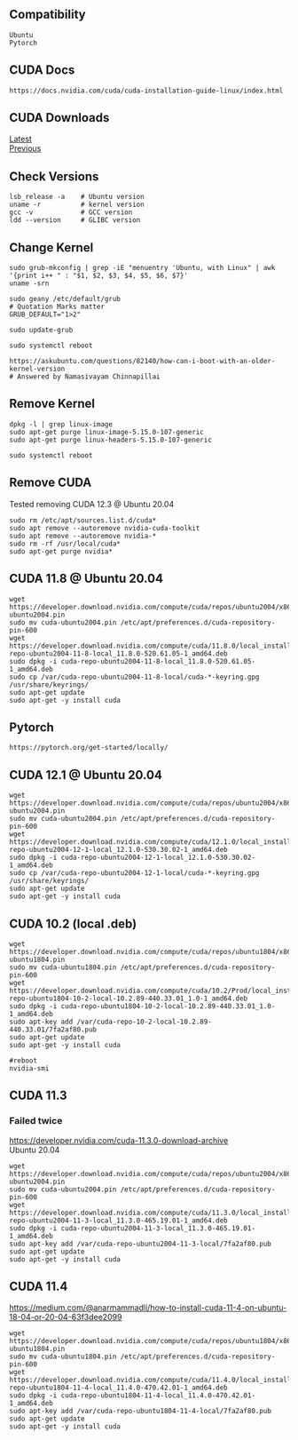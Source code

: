 ## Compatibility
```
Ubuntu
Pytorch
```


## CUDA Docs
```
https://docs.nvidia.com/cuda/cuda-installation-guide-linux/index.html
```

## CUDA Downloads
[Latest](https://developer.nvidia.com/cuda-downloads)  
[Previous](https://developer.nvidia.com/cuda-toolkit-archive)

## Check Versions
```
lsb_release -a    # Ubuntu version
uname -r          # kernel version
gcc -v            # GCC version
ldd --version     # GLIBC version
```


## Change Kernel
```
sudo grub-mkconfig | grep -iE "menuentry 'Ubuntu, with Linux" | awk '{print i++ " : "$1, $2, $3, $4, $5, $6, $7}'
uname -srn

sudo geany /etc/default/grub
# Quotation Marks matter
GRUB_DEFAULT="1>2"

sudo update-grub

sudo systemctl reboot
```

```
https://askubuntu.com/questions/82140/how-can-i-boot-with-an-older-kernel-version
# Answered by Namasivayam Chinnapillai
```

## Remove Kernel
```
dpkg -l | grep linux-image
sudo apt-get purge linux-image-5.15.0-107-generic
sudo apt-get purge linux-headers-5.15.0-107-generic

sudo systemctl reboot
```


## Remove CUDA
Tested removing CUDA 12.3 @ Ubuntu 20.04  
```
sudo rm /etc/apt/sources.list.d/cuda*
sudo apt remove --autoremove nvidia-cuda-toolkit
sudo apt remove --autoremove nvidia-*
sudo rm -rf /usr/local/cuda*
sudo apt-get purge nvidia*
```


## CUDA 11.8 @ Ubuntu 20.04
```
wget https://developer.download.nvidia.com/compute/cuda/repos/ubuntu2004/x86_64/cuda-ubuntu2004.pin
sudo mv cuda-ubuntu2004.pin /etc/apt/preferences.d/cuda-repository-pin-600
wget https://developer.download.nvidia.com/compute/cuda/11.8.0/local_installers/cuda-repo-ubuntu2004-11-8-local_11.8.0-520.61.05-1_amd64.deb
sudo dpkg -i cuda-repo-ubuntu2004-11-8-local_11.8.0-520.61.05-1_amd64.deb
sudo cp /var/cuda-repo-ubuntu2004-11-8-local/cuda-*-keyring.gpg /usr/share/keyrings/
sudo apt-get update
sudo apt-get -y install cuda
```


## Pytorch
```
https://pytorch.org/get-started/locally/
```


## CUDA 12.1 @ Ubuntu 20.04
```
wget https://developer.download.nvidia.com/compute/cuda/repos/ubuntu2004/x86_64/cuda-ubuntu2004.pin
sudo mv cuda-ubuntu2004.pin /etc/apt/preferences.d/cuda-repository-pin-600
wget https://developer.download.nvidia.com/compute/cuda/12.1.0/local_installers/cuda-repo-ubuntu2004-12-1-local_12.1.0-530.30.02-1_amd64.deb
sudo dpkg -i cuda-repo-ubuntu2004-12-1-local_12.1.0-530.30.02-1_amd64.deb
sudo cp /var/cuda-repo-ubuntu2004-12-1-local/cuda-*-keyring.gpg /usr/share/keyrings/
sudo apt-get update
sudo apt-get -y install cuda
```


## CUDA 10.2 (local .deb)

```
wget https://developer.download.nvidia.com/compute/cuda/repos/ubuntu1804/x86_64/cuda-ubuntu1804.pin
sudo mv cuda-ubuntu1804.pin /etc/apt/preferences.d/cuda-repository-pin-600
wget https://developer.download.nvidia.com/compute/cuda/10.2/Prod/local_installers/cuda-repo-ubuntu1804-10-2-local-10.2.89-440.33.01_1.0-1_amd64.deb
sudo dpkg -i cuda-repo-ubuntu1804-10-2-local-10.2.89-440.33.01_1.0-1_amd64.deb
sudo apt-key add /var/cuda-repo-10-2-local-10.2.89-440.33.01/7fa2af80.pub
sudo apt-get update
sudo apt-get -y install cuda
```

```
#reboot
nvidia-smi
```

## CUDA 11.3

### Failed twice  

https://developer.nvidia.com/cuda-11.3.0-download-archive  
Ubuntu 20.04  

```
wget https://developer.download.nvidia.com/compute/cuda/repos/ubuntu2004/x86_64/cuda-ubuntu2004.pin
sudo mv cuda-ubuntu2004.pin /etc/apt/preferences.d/cuda-repository-pin-600
wget https://developer.download.nvidia.com/compute/cuda/11.3.0/local_installers/cuda-repo-ubuntu2004-11-3-local_11.3.0-465.19.01-1_amd64.deb
sudo dpkg -i cuda-repo-ubuntu2004-11-3-local_11.3.0-465.19.01-1_amd64.deb
sudo apt-key add /var/cuda-repo-ubuntu2004-11-3-local/7fa2af80.pub
sudo apt-get update
sudo apt-get -y install cuda
```

## CUDA 11.4

https://medium.com/@anarmammadli/how-to-install-cuda-11-4-on-ubuntu-18-04-or-20-04-63f3dee2099  

```
wget https://developer.download.nvidia.com/compute/cuda/repos/ubuntu1804/x86_64/cuda-ubuntu1804.pin
sudo mv cuda-ubuntu1804.pin /etc/apt/preferences.d/cuda-repository-pin-600
wget https://developer.download.nvidia.com/compute/cuda/11.4.0/local_installers/cuda-repo-ubuntu1804-11-4-local_11.4.0-470.42.01-1_amd64.deb
sudo dpkg -i cuda-repo-ubuntu1804-11-4-local_11.4.0-470.42.01-1_amd64.deb
sudo apt-key add /var/cuda-repo-ubuntu1804-11-4-local/7fa2af80.pub
sudo apt-get update
sudo apt-get -y install cuda
```
